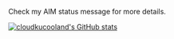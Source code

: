 Check my AIM status message for more details.

[![cloudkucooland's GitHub stats](https://github-readme-stats.vercel.app/api?username=cloudkucooland)](https://github.com/cloudkucooland/github-readme-stats)
